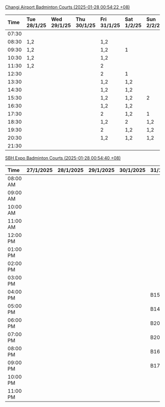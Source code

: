 [Changi Airport Badminton Courts (2025-01-28 00:54:22 +08)](https://www.carc.org.sg/FacilityBooking.aspx)

| Time   | Tue 28/1/25   | Wed 29/1/25   | Thu 30/1/25   | Fri 31/1/25   | Sat 1/2/25   | Sun 2/2/25   | Mon 3/2/25   |
|:-------|:--------------|:--------------|:--------------|:--------------|:-------------|:-------------|:-------------|
| 07:30  |               |               |               |               |              |              |              |
| 08:30  | 1,2           |               |               | 1,2           |              |              | 1,2          |
| 09:30  | 1,2           |               |               | 1,2           | 1            |              | 1,2          |
| 10:30  | 1,2           |               |               | 1,2           |              |              | 1,2          |
| 11:30  | 1,2           |               |               | 2             |              |              | 1,2          |
| 12:30  |               |               |               | 2             | 1            |              | 1,2          |
| 13:30  |               |               |               | 1,2           | 1,2          |              | 1,2          |
| 14:30  |               |               |               | 1,2           | 1,2          |              | 1,2          |
| 15:30  |               |               |               | 1,2           | 1,2          | 2            | 2            |
| 16:30  |               |               |               | 1,2           | 1,2          |              | 2            |
| 17:30  |               |               |               | 2             | 1,2          | 1            | 1,2          |
| 18:30  |               |               |               | 1,2           | 2            | 1,2          | 1,2          |
| 19:30  |               |               |               | 2             | 1,2          | 1,2          | 1,2          |
| 20:30  |               |               |               | 1,2           | 1,2          | 1,2          | 1,2          |
| 21:30  |               |               |               |               |              |              |              |

[SBH Expo Badminton Courts (2025-01-28 00:54:40 +08)](https://singaporebadmintonhall.getomnify.com/widgets/O3MRKGBH359GA55KHMG1RD)

| Time     | 27/1/2025   | 28/1/2025   | 29/1/2025   | 30/1/2025   | 31/1/2025       | 1/2/2025        | 2/2/2025        |
|:---------|:------------|:------------|:------------|:------------|:----------------|:----------------|:----------------|
| 08:00 AM |             |             |             |             |                 | B20,B21,B22,+13 | B20,B21,B22,+8  |
| 09:00 AM |             |             |             |             |                 | B18,B21,B22,+12 | B20,B21         |
| 10:00 AM |             |             |             |             |                 | B17,B19,B21,+14 | A2,B21          |
| 11:00 AM |             |             |             |             |                 | B17,B20,B21,+14 | A2              |
| 12:00 PM |             |             |             |             |                 | B19,B21,B22,+19 | B14,B19,B20,+11 |
| 01:00 PM |             |             |             |             |                 | B19,B21,B22,+18 | B18,B19,B22,+10 |
| 02:00 PM |             |             |             |             |                 | B18,B20,B22,+13 | A10,B17,B22,+6  |
| 03:00 PM |             |             |             |             |                 | B18,B19,B20,+10 | A4,B20,B22      |
| 04:00 PM |             |             |             |             | B15,B21         | A10,B11,B21,+7  | B12,B13,B15,+4  |
| 05:00 PM |             |             |             |             | B14,B15,B21,+2  | A7,B15,B21,+4   | A10,A5,A7,+2    |
| 06:00 PM |             |             |             |             | B20,B21,B22,+10 | B15,B21,B22,+3  | A5,B18,B21,+1   |
| 07:00 PM |             |             |             |             | B20,B21,B22,+12 | B15,B21,B22,+1  | B19,B20,B21,+2  |
| 08:00 PM |             |             |             |             | B16,B17,B22,+9  | B19,B21,B22,+11 | B14,B15,B16,+9  |
| 09:00 PM |             |             |             |             | B17,B18,B22,+11 | B20,B21,B22,+9  | B14,B15,B22,+11 |
| 10:00 PM |             |             |             |             |                 | B20,B21,B22,+15 | B20,B21,B22,+18 |
| 11:00 PM |             |             |             |             |                 | B20,B21,B22,+18 | B20,B21,B22,+18 |
